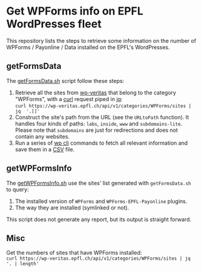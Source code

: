 # Get WPForms info on EPFL WordPresses fleet

This repository lists the steps to retrieve some information on the number of
WPForms / Payonline / Data installed on the EPFL's WordPresses.

## getFormsData

The [getFormsData.sh](./getFormsData.sh) script follow these steps:

1. Retrieve all the sites from [wp-veritas] that belong to the category
   "WPForms", with a [curl] request piped in [jq]:  
   `curl https://wp-veritas.epfl.ch/api/v1/categories/WPForms/sites | jq  '.[]'`
1. Construct the site's path from the URL (see the `URLtoPath` function). It
   handles four kinds of paths: `labs`, `inside`, `www` and `subdomains-lite`.
   Please note that `subdomains` are just for redirections and does not contain
   any websites.
1. Run a series of [wp cli] commands to fetch all relevant information and save
   them in a [CSV] file.

## getWPFormsInfo

The [getWPFormsInfo.sh](./getWPFormsInfo.sh) use the sites' list generated with
`getFormsData.sh` to query:

1. The installed version of `WPForms` and `WPForms-EPFL-Payonline` plugins.
1. The way they are installed (symlinked or not).

This script does not generate any report, but its output is straight forward.

## Misc

Get the numbers of sites that have WPForms installed:  
`curl https://wp-veritas.epfl.ch/api/v1/categories/WPForms/sites | jq  '. | length'`

[wp-veritas]: https://wp-veritas.epfl.ch
[curl]: https://curl.se/
[jq]: https://jqlang.github.io/jq/
[wp cli]: https://developer.wordpress.org/cli/commands/cli/
[csv]: https://en.wikipedia.org/wiki/Comma-separated_values
